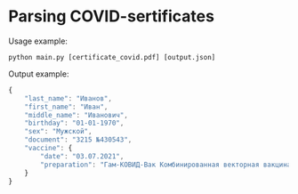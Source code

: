 # Parsing COVID-sertificates
Usage example:

```
python main.py [certificate_covid.pdf] [output.json]
```
  
Output example:

```javascript
{
    "last_name": "Иванов",
    "first_name": "Иван",
    "middle_name": "Иванович",
    "birthday": "01-01-1970",
    "sex": "Мужской",
    "document": "3215 №430543",
    "vaccine": {
        "date": "03.07.2021",
        "preparation": "Гам-КОВИД-Вак Комбинированная векторная вакцина для профилактики коронавирусной инфекции, вызываемой вирусом SARS-CoV-2"
    }
}
```
